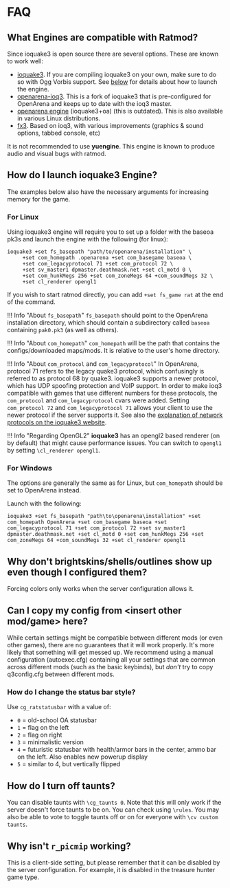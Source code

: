 # FAQ

## What Engines are compatible with Ratmod?

Since ioquake3 is open source there are several options. These are known to work well:

- [ioquake3](https://github.com/ioquake/ioq3). If you are compiling ioquake3 on your own, make sure to do so with Ogg Vorbis support. See [below](#how-do-i-launch-ioquake3-engine) for details about how to launch the engine.
- [openarena-ioq3](https://github.com/OpenArena-Ioq3/openarena-ioq3). This is a fork of ioquake3 that is pre-configured for OpenArena and keeps up to date with the ioq3 master.
- [openarena engine](http://openarena.ws/download.php) (ioquake3+oa) (this is outdated). This is also available in various Linux distributions.
- [fx3](https://codeberg.org/ChannelZ/fX3). Based on ioq3, with various improvements (graphics & sound options, tabbed console, etc)

It is not recommended to use **yuengine**. This engine is known to produce audio and visual bugs with ratmod.

## How do I launch ioquake3 Engine?

The examples below also have the necessary arguments for increasing memory for the game.

### For Linux

Using ioquake3 engine will require you to set up a folder with the baseoa pk3s and launch the engine with the following (for linux): 

	ioquake3 +set fs_basepath "path/to/openarena/installation" \
		 +set com_homepath .openarena +set com_basegame baseoa \
		 +set com_legacyprotocol 71 +set com_protocol 72 \
		 +set sv_master1 dpmaster.deathmask.net +set cl_motd 0 \
		 +set com_hunkMegs 256 +set com_zoneMegs 64 +com_soundMegs 32 \
		 +set cl_renderer opengl1

If you wish to start ratmod directly, you can add `+set fs_game rat` at the end of the command.

!!! Info "About `fs_basepath`"
    `fs_basepath` should point to the OpenArena installation directory, which should contain a subdirectory called `baseoa` containing `pak0.pk3` (as well as others).

!!! Info "About `com_homepath`"
    `com_homepath` will be the path that contains the configs/downloaded maps/mods. It is relative to the user's home directory.

!!! Info "About `com_protocol` and `com_legacyprotocol`"
    In OpenArena, protocol 71 refers to the legacy quake3 protocol, which confusingly is referred to as protocol 68 by quake3.
    ioquake3 supports a newer protocol, which has UDP spoofing protection and VoIP support. In order to make ioq3 compatible 
    with games that use different numbers for these protocols, the `com_protocol` and `com_legacyprotocol` cvars were added.
    Setting `com_protocol 72` and `com_legacyprotocol 71` allows your client to use the newer protocol if the server supports it.
    See also the [explanation of network protocols on the ioquake3 website](https://ioquake3.org/help/sys-admin-guide/#networkprotocols).
  

!!! Info "Regarding OpenGL2"
    **ioquake3** has an opengl2 based renderer (on by default) that might cause performance issues. You can switch to `opengl1` by setting `\cl_renderer opengl1`. 


### For Windows

The options are generally the same as for Linux, but `com_homepath` should be set to OpenArena instead.

Launch with the following:

	ioquake3 +set fs_basepath "path\to\openarena\installation" +set com_homepath OpenArena +set com_basegame baseoa +set com_legacyprotocol 71 +set com_protocol 72 +set sv_master1 dpmaster.deathmask.net +set cl_motd 0 +set com_hunkMegs 256 +set com_zoneMegs 64 +com_soundMegs 32 +set cl_renderer opengl1


## Why don't brightskins/shells/outlines show up even though I configured them?

Forcing colors only works when the server configuration allows it.

## Can I copy my config from <insert other mod/game\> here?

While certain settings might be compatible between different mods (or even other games), there are no guarantees that it will work properly. It's more likely that something will get messed up. We recommend using a manual configuration (autoexec.cfg) containing all your settings that are common across different mods (such as the basic keybinds), but *don't* try to copy q3config.cfg between different mods.

### How do I change the status bar style?

Use `cg_ratstatusbar` with a value of:

- `0` = old-school OA statusbar
- `1` = flag on the left
- `2` = flag on right
- `3` = minimalistic version
- `4` = futuristic statusbar with health/armor bars in the center, ammo bar on the left. Also enables new powerup display
- `5` = similar to 4, but vertically flipped

## How do I turn off taunts?

You can disable taunts with `\cg_taunts 0`. Note that this will only work if the server doesn't force taunts to be on. You can check using `\rules`.
You may also be able to vote to toggle taunts off or on for everyone with `\cv custom taunts`.

## Why isn't `r_picmip` working?

This is a client-side setting, but please remember that it can be disabled by the server configuration. For example, it is disabled in the treasure hunter game type.

